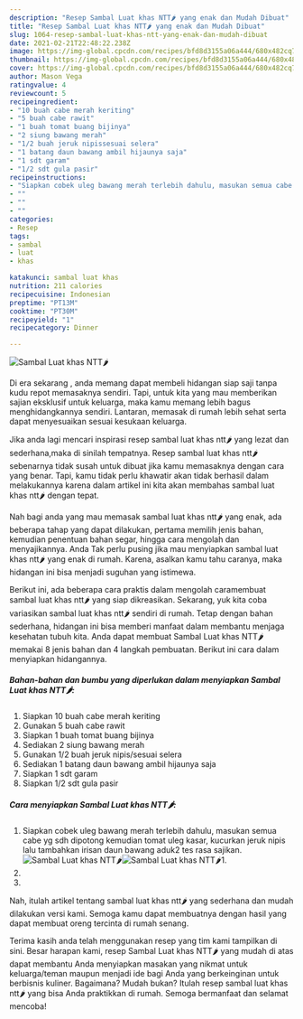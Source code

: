 ```yaml
---
description: "Resep Sambal Luat khas NTT🌶️ yang enak dan Mudah Dibuat"
title: "Resep Sambal Luat khas NTT🌶️ yang enak dan Mudah Dibuat"
slug: 1064-resep-sambal-luat-khas-ntt-yang-enak-dan-mudah-dibuat
date: 2021-02-21T22:48:22.238Z
image: https://img-global.cpcdn.com/recipes/bfd8d3155a06a444/680x482cq70/sambal-luat-khas-ntt🌶️-foto-resep-utama.jpg
thumbnail: https://img-global.cpcdn.com/recipes/bfd8d3155a06a444/680x482cq70/sambal-luat-khas-ntt🌶️-foto-resep-utama.jpg
cover: https://img-global.cpcdn.com/recipes/bfd8d3155a06a444/680x482cq70/sambal-luat-khas-ntt🌶️-foto-resep-utama.jpg
author: Mason Vega
ratingvalue: 4
reviewcount: 5
recipeingredient:
- "10 buah cabe merah keriting"
- "5 buah cabe rawit"
- "1 buah tomat buang bijinya"
- "2 siung bawang merah"
- "1/2 buah jeruk nipissesuai selera"
- "1 batang daun bawang ambil hijaunya saja"
- "1 sdt garam"
- "1/2 sdt gula pasir"
recipeinstructions:
- "Siapkan cobek uleg bawang merah terlebih dahulu, masukan semua cabe yg sdh dipotong kemudian tomat uleg kasar, kucurkan jeruk nipis lalu tambahkan irisan daun bawang aduk2 tes rasa sajikan."
- ""
- ""
- ""
categories:
- Resep
tags:
- sambal
- luat
- khas

katakunci: sambal luat khas 
nutrition: 211 calories
recipecuisine: Indonesian
preptime: "PT13M"
cooktime: "PT30M"
recipeyield: "1"
recipecategory: Dinner

---
```



![Sambal Luat khas NTT🌶️](https://img-global.cpcdn.com/recipes/bfd8d3155a06a444/680x482cq70/sambal-luat-khas-ntt🌶️-foto-resep-utama.jpg)

Di era  sekarang , anda memang dapat membeli hidangan siap saji tanpa kudu repot memasaknya sendiri. Tapi, untuk kita yang mau memberikan sajian eksklusif untuk keluarga, maka kamu memang lebih bagus menghidangkannya sendiri. Lantaran, memasak di rumah lebih sehat serta dapat menyesuaikan sesuai kesukaan keluarga.

Jika anda lagi mencari inspirasi resep sambal luat khas ntt🌶️ yang lezat dan sederhana,maka di sinilah tempatnya. Resep sambal luat khas ntt🌶️  sebenarnya tidak susah untuk dibuat jika kamu memasaknya dengan cara yang benar. Tapi, kamu tidak perlu khawatir akan tidak berhasil dalam melakukannya 
karena dalam artikel ini kita akan membahas sambal luat khas ntt🌶️ dengan tepat.  



Nah bagi anda yang mau memasak sambal luat khas ntt🌶️ yang enak, ada beberapa tahap yang dapat dilakukan, pertama memilih jenis bahan, kemudian penentuan bahan segar, hingga cara mengolah dan menyajikannya. Anda Tak perlu pusing jika mau menyiapkan sambal luat khas ntt🌶️ yang enak di rumah. Karena, asalkan kamu  tahu caranya, maka hidangan ini bisa menjadi suguhan yang istimewa.

Berikut ini, ada beberapa cara praktis  dalam mengolah caramembuat sambal luat khas ntt🌶️ yang siap dikreasikan. Sekarang, yuk kita coba variasikan sambal luat khas ntt🌶️ sendiri di rumah. Tetap dengan bahan sederhana, hidangan ini bisa memberi manfaat dalam membantu menjaga kesehatan tubuh kita. Anda dapat membuat Sambal Luat khas NTT🌶️ memakai 8 jenis bahan dan 4 langkah pembuatan. Berikut ini cara dalam menyiapkan hidangannya.

<!--inarticleads1-->

##### Bahan-bahan dan bumbu yang diperlukan dalam menyiapkan Sambal Luat khas NTT🌶️:

1. Siapkan 10 buah cabe merah keriting
1. Gunakan 5 buah cabe rawit
1. Siapkan 1 buah tomat buang bijinya
1. Sediakan 2 siung bawang merah
1. Gunakan 1/2 buah jeruk nipis/sesuai selera
1. Sediakan 1 batang daun bawang ambil hijaunya saja
1. Siapkan 1 sdt garam
1. Siapkan 1/2 sdt gula pasir




<!--inarticleads2-->

##### Cara menyiapkan Sambal Luat khas NTT🌶️:

1. Siapkan cobek uleg bawang merah terlebih dahulu, masukan semua cabe yg sdh dipotong kemudian tomat uleg kasar, kucurkan jeruk nipis lalu tambahkan irisan daun bawang aduk2 tes rasa sajikan.
<img src="https://img-global.cpcdn.com/steps/ec790fee188ea21c/160x128cq70/sambal-luat-khas-ntt🌶️-langkah-memasak-1-foto.jpg" alt="Sambal Luat khas NTT🌶️"><img src="https://img-global.cpcdn.com/steps/0be34630552082a9/160x128cq70/sambal-luat-khas-ntt🌶️-langkah-memasak-1-foto.jpg" alt="Sambal Luat khas NTT🌶️">1. 
1. 
1. 




Nah, itulah artikel tentang  sambal luat khas ntt🌶️  yang sederhana dan mudah dilakukan versi kami. Semoga kamu dapat membuatnya dengan hasil yang dapat membuat oreng tercinta di rumah senang. 

Terima kasih anda telah menggunakan resep yang tim kami tampilkan di sini. Besar harapan kami, resep  Sambal Luat khas NTT🌶️ yang mudah di atas dapat membantu Anda menyiapkan masakan yang nikmat untuk keluarga/teman maupun menjadi ide bagi Anda yang berkeinginan untuk berbisnis kuliner. Bagaimana? Mudah bukan? Itulah resep sambal luat khas ntt🌶️ yang bisa Anda praktikkan di rumah. Semoga bermanfaat dan selamat mencoba!

